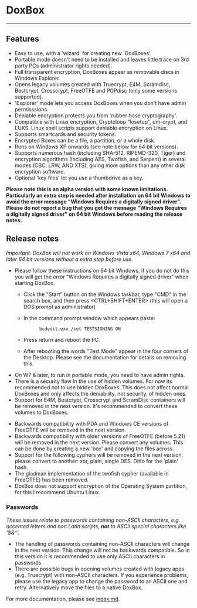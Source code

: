 # DoxBox
------------

##	Features

* Easy to use, with a 'wizard' for creating new 'DoxBoxes'.
* Portable mode doesn't need to be installed and leaves little trace on 3rd party PCs (administrator rights needed).
* Full transparent encryption, DoxBoxes appear as removable discs in Windows Explorer.
* Opens legacy volumes created with Truecrypt, E4M, Scramdisc, Bestcrypt, Crosscrypt, FreeOTFE and PGPdisc (only some versions supported).
* 'Explorer' mode lets you access DoxBoxes when you don't have admin permisssions.
* Deniable encryption protects you from 'rubber hose cryptography'.
* Compatible with Linux encryption, Cryptoloop "losetup", dm-crypt, and LUKS. Linux shell scripts support deniable encryption on Linux.
* Supports smartcards and security tokens.
* Encrypted Boxes can be a file, a partition, or a whole disk.
* Runs on Windows XP onwards (see note below for 64 bit versions).
* Supports numerous hash (including SHA-512, RIPEMD-320, Tiger) and encryption algorithms (Including AES, Twofish, and Serpent) in several modes (CBC, LRW, AND XTS), giving more options than any other disk encryption software.
* Optional 'key files' let you use a thumbdrive as a key.

**Please note this is an alpha version with some known limitations. Particularly an extra step is needed after installation on 64 bit Windows to avoid the error message "Windows Requires a digitally signed driver". Please do not report a bug that you get the message "Windows Requires a digitally signed driver" on 64 bit Windows before reading the release notes.**
	
## Release notes
*Important: DoxBox will not work on Windows Vista x64, Windows 7 x64 and later 64 bit versions without a extra step before use.*

* Please follow these instructions on 64 bit Windows, if you do not do this you will get the error "Windows Requires a digitally signed driver" when starting DoxBox.
	+ Click the "Start" button on the Windows taskbar, type "CMD" in the search box, and then press <CTRL+SHIFT+ENTER> (this will open a DOS prompt as administrator) 
	+ In the command prompt window which appears paste:
		
				bcdedit.exe /set TESTSIGNING ON	
	+ Press return and reboot the PC.  
	+ After rebooting the words "Test Mode" appear in the four corners of the Desktop. Please see the documentation for details on removing this.			
*	On W7 & later, to run in portable mode, you need to have admin rights.
*	There is a security flaw in the use of hidden volumes. For now its recommended not to use hidden DoxBoxes. This does not affect normal DoxBoxes and only affects the deniability, not security, of hidden ones.
*	Support for E4M, Bestcrypt, Crosscrypt and ScramDisc containers will be removed in the next version. It's recommended to convert these volumes to DoxBoxes.
<!-- *	Support for Truecrypt volumes will be removed at some point. It's recommended to convert these volumes to DoxBoxes. -->
*	Backwards compatibility with PDA and Windows CE versions of FreeOTFE will be removed in the next version.
*	Backwards compatibility with older versions of FreeOTFE (before 5.21) will be removed in the next version. Please convert any volumes. This can be done by creating a new 'box' and copying the files across.
*	Support for the following cyphers will be removed in the next version, please convert to another: xor, plain, single DES. Ditto for the 'plain' hash. 
*	The gladman implementation of the twofish cypher (available in FreeOTFE) has been removed.
*	DoxBox does not support encryption of the Operating System partition, for this I recommend Ubuntu Linux.

###	Passwords
*These issues relate to passwords containing non-ASCII characters, e.g. accented letters and non Latin scripts, **not** to ASCII special characters like '$&^'.*

*	The handling of passwords containing non-ASCII characters will change in the next version. This change will not be backwards compatible. So in this version it is recommended to use only ASCII characters in passwords.
*	There are possible bugs in opening volumes created with legacy apps (e.g. Truecrypt) with non-ASCII characters. If you experience problems, please use the legacy app to change the password to an ASCII one and retry. Alternatively move the files to a native DoxBox.

For more documentation, please see [index.md](docs/index.md).

